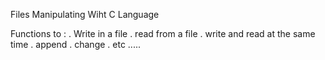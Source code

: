 Files Manipulating Wiht C Language 

Functions to :
. Write in a file
. read from a file
. write and read at the same time
. append
. change
. etc .....